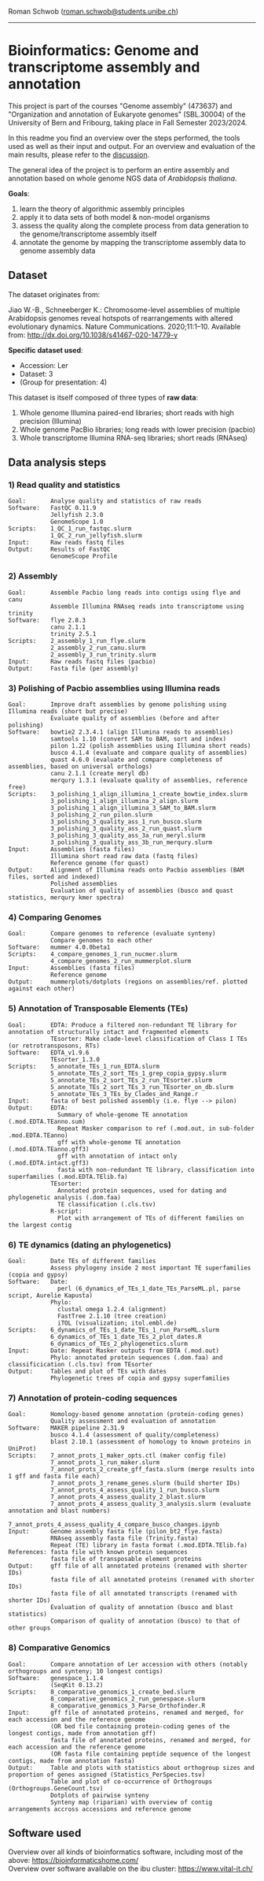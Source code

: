 

Roman Schwob (roman.schwob@students.unibe.ch)

---
# Bioinformatics: Genome and transcriptome assembly and annotation


This project is part of the courses "Genome assembly" (473637) and "Organization and annotation of Eukaryote genomes" (SBL.30004) of the University of Bern and Fribourg, taking place in Fall Semester 2023/2024.

In this readme you find an overview over the steps performed, the tools used as well as their input and output. For an overview and evaluation of the main results, please refer to the [discussion](./DISCUSSION.md).

The general idea of the project is to perform an entire assembly and annotation based on whole genome NGS data of *Arabidopsis thaliana*.

**Goals**:
1) learn the theory of algorithmic assembly principles
2) apply it to data sets of both model & non-model organisms
3) assess the quality along the complete process from data generation to the genome/transcriptome assembly itself
4) annotate the genome by mapping the transcriptome assembly data to genome assembly data


## Dataset

The dataset originates from:

Jiao W.-B., Schneeberger K.: Chromosome-level assemblies of multiple Arabidopsis genomes reveal hotspots of rearrangements with altered evolutionary dynamics. Nature Communications. 2020;11:1–10. Available from: http://dx.doi.org/10.1038/s41467-020-14779-y

**Specific dataset used**:

- Accession: Ler
- Dataset: 3
- (Group for presentation: 4)

This dataset is itself composed of three types of **raw data**:

1) Whole genome Illumina paired-end libraries; short reads with high precision (Illumina)
2) Whole genome PacBio libraries; long reads with lower precision (pacbio)
3) Whole transcriptome Illumina RNA-seq libraries; short reads (RNAseq)

## Data analysis steps

### 1) Read quality and statistics
    Goal:       Analyse quality and statistics of raw reads
    Software:   FastQC 0.11.9
                Jellyfish 2.3.0
                GenomeScope 1.0
    Scripts:    1_QC_1_run_fastqc.slurm
                1_QC_2_run_jellyfish.slurm
    Input:      Raw reads fastq files
    Output:     Results of FastQC
                GenomeScope Profile

### 2) Assembly
    Goal:       Assemble Pacbio long reads into contigs using flye and canu
                Assemble Illumina RNAseq reads into transcriptome using trinity
    Software:   flye 2.8.3
                canu 2.1.1
                trinity 2.5.1
    Scripts:    2_assembly_1_run_flye.slurm
                2_assembly_2_run_canu.slurm
                2_assembly_3_run_trinity.slurm
    Input:      Raw reads fastq files (pacbio)
    Output:     Fasta file (per assembly)

### 3) Polishing of Pacbio assemblies using Illumina reads
    Goal:       Improve draft assemblies by genome polishing using Illumina reads (short but precise)
                Evaluate quality of assemblies (before and after polishing)
    Software:   bowtie2 2.3.4.1 (align Illumina reads to assemblies)
                samtools 1.10 (convert SAM to BAM, sort and index)
                pilon 1.22 (polish assemblies using Illumina short reads)
                busco 4.1.4 (evaluate and compare quality of assemblies)
                quast 4.6.0 (evaluate and compare completeness of assemblies, based on universal orthologs)
                canu 2.1.1 (create meryl db)
                merqury 1.3.1 (evaluate quality of assemblies, reference free)
    Scripts:    3_polishing_1_align_illumina_1_create_bowtie_index.slurm
                3_polishing_1_align_illumina_2_align.slurm
                3_polishing_1_align_illumina_3_SAM_to_BAM.slurm
                3_polishing_2_run_pilon.slurm
                3_polishing_3_quality_ass_1_run_busco.slurm
                3_polishing_3_quality_ass_2_run_quast.slurm
                3_polishing_3_quality_ass_3a_run_meryl.slurm
                3_polishing_3_quality_ass_3b_run_merqury.slurm
    Input:      Assemblies (fasta files)
                Illumina short read raw data (fastq files)
                Reference genome (for quast)
    Output:     Alignment of Illumina reads onto Pacbio assemblies (BAM files, sorted and indexed)
                Polished assemblies
                Evaluation of quality of assemblies (busco and quast statistics, merqury kmer spectra)

### 4) Comparing Genomes
    Goal:       Compare genomes to reference (evaluate synteny)
                Compare genomes to each other
    Software:   mummer 4.0.0beta1
    Scripts:    4_compare_genomes_1_run_nucmer.slurm
                4_compare_genomes_2_run_mummerplot.slurm
    Input:      Assemblies (fasta files)
                Reference genome
    Output:     mummerplots/dotplots (regions on assemblies/ref. plotted against each other)

### 5) Annotation of Transposable Elements (TEs)
    Goal:       EDTA: Produce a filtered non-redundant TE library for annotation of structurally intact and fragmented elements
                TEsorter: Make clade-level classification of Class I TEs (or retrotransposons, RTs)
    Software:   EDTA_v1.9.6
                TEsorter_1.3.0
    Scripts:    5_annotate_TEs_1_run_EDTA.slurm
                5_annotate_TEs_2_sort_TEs_1_grep_copia_gypsy.slurm
                5_annotate_TEs_2_sort_TEs_2_run_TEsorter.slurm
                5_annotate_TEs_2_sort_TEs_3_run_TEsorter_on_db.slurm
                5_annotate_TEs_3_TEs_by_Clades_and_Range.r
    Input:      fasta of best polished assembly (i.e. flye --> pilon)
    Output:     EDTA:
                  Summary of whole-genome TE annotation (.mod.EDTA.TEanno.sum)                  
                  Repeat Masker comparison to ref (.mod.out, in sub-folder .mod.EDTA.TEanno)
                  gff with whole-genome TE annotation (.mod.EDTA.TEanno.gff3)
                  gff with annotation of intact only (.mod.EDTA.intact.gff3)                  
                  fasta with non-redundant TE library, classification into superfamilies (.mod.EDTA.TElib.fa)
                TEsorter:
                  Annotated protein sequences, used for dating and phylogenetic analysis (.dom.faa)
                  TE classification (.cls.tsv)
                R-script:
                  Plot with arrangement of TEs of different families on the largest contig
    
### 6) TE dynamics (dating an phylogenetics)
    Goal:       Date TEs of different families
                Assess phylogeny inside 2 most important TE superfamilies (copia and gypsy)
    Software:   Date:
                  perl (6_dynamics_of_TEs_1_date_TEs_ParseML.pl, parse script, Aurelie Kapusta)
                Phylo:
                  clustal omega 1.2.4 (alignment)
                  FastTree 2.1.10 (tree creation)
                  iTOL (visualization; itol.embl.de)
    Scripts:    6_dynamics_of_TEs_1_date_TEs_1_run_ParseML.slurm
                6_dynamics_of_TEs_1_date_TEs_2_plot_dates.R
                6_dynamics_of_TEs_2_phylogenetics.slurm
    Input:      Date: Repeat Masker outputs from EDTA (.mod.out)
                Phylo: annotated protein sequences (.dom.faa) and classificication (.cls.tsv) from TEsorter
    Output:     Tables and plot of TEs with dates
                Phylogenetic trees of copia and gypsy superfamilies

### 7) Annotation of protein-coding sequences
    Goal:       Homology-based genome annotation (protein-coding genes)
                Quality assessment and evaluation of annotation
    Software:   MAKER pipeline 2.31.9
                busco 4.1.4 (assessment of quality/completeness)
                blast 2.10.1 (assessment of homology to known proteins in UniProt)
    Scripts:    7_annot_prots_1_maker_opts.ctl (maker config file)
                7_annot_prots_1_run_maker.slurm
                7_annot_prots_2_create_gff_fasta.slurm (merge results into 1 gff and fasta file each)
                7_annot_prots_3_rename_genes.slurm (build shorter IDs)
                7_annot_prots_4_assess_quality_1_run_busco.slurm
                7_annot_prots_4_assess_quality_2_blast.slurm
                7_annot_prots_4_assess_quality_3_analysis.slurm (evaluate annotation and blast numbers)
                7_annot_prots_4_assess_quality_4_compare_busco_changes.ipynb
    Input:      Genome assembly fasta file (pilon_bt2_flye.fasta)
                RNAseq assembly fasta file (Trinity.fasta)
                Repeat (TE) library in fasta format (.mod.EDTA.TElib.fa)
    References: fasta file with known protein sequences
                fasta file of transposable element proteins
    Output:     gff file of all annotated proteins (renamed with shorter IDs)
                fasta file of all annotated proteins (renamed with shorter IDs)
                fasta file of all annotated transcripts (renamed with shorter IDs)
                Evaluation of quality of annotation (busco and blast statistics)
                Comparison of quality of annotation (busco) to that of other groups

### 8) Comparative Genomics
    Goal:       Compare annotation of Ler accession with others (notably orthogroups and synteny; 10 longest contigs)
    Software:   genespace_1.1.4
                (SeqKit 0.13.2)
    Scripts:    8_comparative_genomics_1_create_bed.slurm
                8_comparative_genomics_2_run_genespace.slurm
                8_comparative_genomics_3_Parse_Orthofinder.R
    Input:      gff file of annotated proteins, renamed and merged, for each accession and the reference genome
                (OR bed file containing protein-coding genes of the longest contigs, made from annotation gff)
                fasta file of annotated proteins, renamed and merged, for each accession and the reference genome
                (OR fasta file containing peptide sequence of the longest contigs, made from annotation fasta)
    Output:     Table and plots with statistics about orthogroup sizes and proportion of genes assigned (Statistics_PerSpecies.tsv)
                Table and plot of co-occurrence of Orthogroups (Orthogroups.GeneCount.tsv)
                Dotplots of pairwise synteny
                Synteny map (riparian) with overview of contig arrangements accross accessions and reference genome

## Software used

Overview over all kinds of bioinformatics software, including most of the above:
https://bioinformaticshome.com/ \
Overview over software available on the ibu cluster:
https://www.vital-it.ch/
